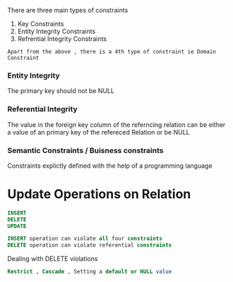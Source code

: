 There are three main types of constraints
1. Key Constraints
2. Entity Integrity Constraints
3. Refrential Integrity Constraints

```
Apart from the above , there is a 4th type of constraint ie Domain Constraint

```
### Entity Integrity
 The primary key should not be NULL

### Referential Integrity
The value in the foreign key column of the referncing relation can be either a value of an primary key of the refereced Relation or be NULL

### Semantic Constraints / Buisness constraints
Constraints explictly defined with the help of a programming language

# Update Operations on Relation

```sql
INSERT 
DELETE 
UPDATE 
``` 

``` sql
INSERT operation can violate all four constraints
DELETE operation can violate referential constraints
```

Dealing with DELETE violations

```sql
Restrict , Cascade , Setting a default or NULL value
```

